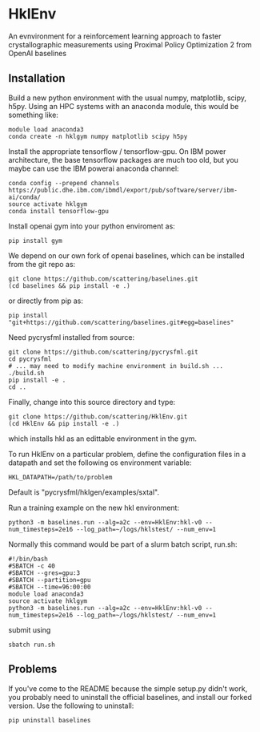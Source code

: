 # HklEnv
An evnvironment for a reinforcement learning approach to faster crystallographic measurements using Proximal Policy Optimization 2 from OpenAI baselines


## Installation

Build a new python environment with the usual numpy, matplotlib, scipy, h5py.  Using an HPC systems with an anaconda module, this would be something like:

    module load anaconda3
    conda create -n hklgym numpy matplotlib scipy h5py

Install the appropriate tensorflow / tensorflow-gpu.  On IBM power architecture, the base tensorflow packages are much too old, but you maybe can use
the IBM powerai anaconda channel:

    conda config --prepend channels https://public.dhe.ibm.com/ibmdl/export/pub/software/server/ibm-ai/conda/
    source activate hklgym
    conda install tensorflow-gpu

Install openai gym into your python enviroment as:

    pip install gym

We depend on our own fork of openai baselines, which can be installed from the git repo as:

    git clone https://github.com/scattering/baselines.git
    (cd baselines && pip install -e .)

or directly from pip as:

    pip install "git+https://github.com/scattering/baselines.git#egg=baselines"

Need pycrysfml installed from source:

    git clone https://github.com/scattering/pycrysfml.git
    cd pycrysfml
    # ... may need to modify machine environment in build.sh ...
    ./build.sh
    pip install -e .
    cd ..

Finally, change into this source directory and type:

    git clone https://github.com/scattering/HklEnv.git
    (cd HklEnv && pip install -e .)

which installs hkl as an edittable environment in the gym.

To run HklEnv on a particular problem, define the configuration files in a datapath and set the following os environment variable:

    HKL_DATAPATH=/path/to/problem

Default is "pycrysfml/hklgen/examples/sxtal".

Run a training example on the new hkl environment:

    python3 -m baselines.run --alg=a2c --env=HklEnv:hkl-v0 --num_timesteps=2e16 --log_path=~/logs/hklstest/ --num_env=1

Normally this command would be part of a slurm batch script, run.sh:

    #!/bin/bash
    #SBATCH -c 40
    #SBATCH --gres=gpu:3
    #SBATCH --partition=gpu
    #SBATCH --time=96:00:00
    module load anaconda3
    source activate hklgym
    python3 -m baselines.run --alg=a2c --env=HklEnv:hkl-v0 --num_timesteps=2e16 --log_path=~/logs/hklstest/ --num_env=1

submit using

    sbatch run.sh

## Problems

If you've come to the README because the simple setup.py didn't work, you probably need to uninstall the 
official baselines, and install our forked version. Use the following to uninstall:

    pip uninstall baselines

